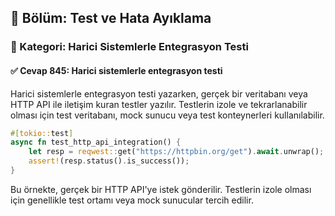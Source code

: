 ## 📘 Bölüm: Test ve Hata Ayıklama
### 🔹 Kategori: Harici Sistemlerle Entegrasyon Testi
#### ✅ Cevap 845: Harici sistemlerle entegrasyon testi

Harici sistemlerle entegrasyon testi yazarken, gerçek bir veritabanı veya HTTP API ile iletişim kuran testler yazılır. Testlerin izole ve tekrarlanabilir olması için test veritabanı, mock sunucu veya test konteynerleri kullanılabilir.

```rust
#[tokio::test]
async fn test_http_api_integration() {
    let resp = reqwest::get("https://httpbin.org/get").await.unwrap();
    assert!(resp.status().is_success());
}
```

Bu örnekte, gerçek bir HTTP API'ye istek gönderilir. Testlerin izole olması için genellikle test ortamı veya mock sunucular tercih edilir.
